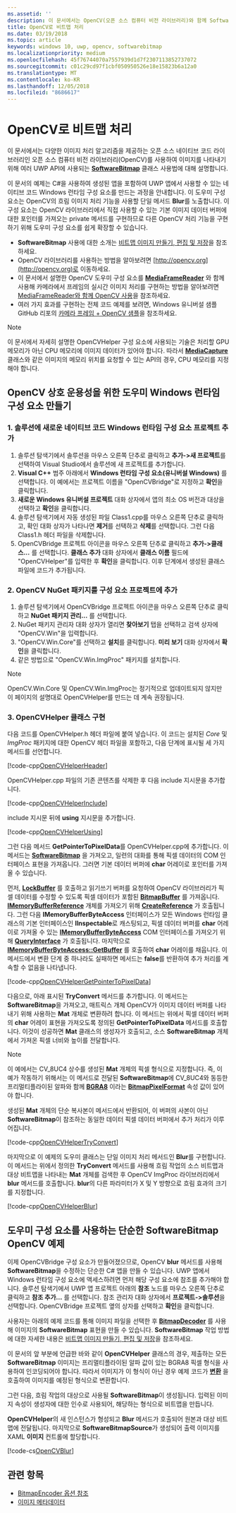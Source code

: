 ```yaml
---
ms.assetid: ''
description: 이 문서에서는 OpenCV(오픈 소스 컴퓨터 비전 라이브러리)와 함께 SoftwareBitmap 클래스를 사용하는 방법에 대해 설명합니다.
title: OpenCV로 비트맵 처리
ms.date: 03/19/2018
ms.topic: article
keywords: windows 10, uwp, opencv, softwarebitmap
ms.localizationpriority: medium
ms.openlocfilehash: 45f76744070a7557939d1d7f2307113852737072
ms.sourcegitcommit: c01c29cd97f1cbf050950526e18e15823b6a12a0
ms.translationtype: MT
ms.contentlocale: ko-KR
ms.lasthandoff: 12/05/2018
ms.locfileid: "8686617"
---
```

# <a name="process-bitmaps-with-opencv"></a>OpenCV로 비트맵 처리

이 문서에서는 다양한 이미지 처리 알고리즘을 제공하는 오픈 소스 네이티브 코드 라이브러리인 오픈 소스 컴퓨터 비전 라이브러리(OpenCV)를 사용하여 이미지를 나타내기 위해 여러 UWP API에 사용되는 **[SoftwareBitmap](https://docs.microsoft.com/uwp/api/Windows.Graphics.Imaging.SoftwareBitmap)** 클래스 사용법에 대해 설명합니다. 

이 문서의 예제는 C#을 사용하여 생성된 앱을 포함하여 UWP 앱에서 사용할 수 있는 네이티브 코드 Windows 런타임 구성 요소를 만드는 과정을 안내합니다. 이 도우미 구성 요소는 OpenCV의 흐림 이미지 처리 기능을 사용할 단일 메서드 **Blur**를 노출합니다. 이 구성 요소는 OpenCV 라이브러리에서 직접 사용할 수 있는 기본 이미지 데이터 버퍼에 대한 포인터를 가져오는 private 메서드를 구현하므로 다른 OpenCV 처리 기능을 구현하기 위해 도우미 구성 요소를 쉽게 확장할 수 있습니다. 

* **SoftwareBitmap** 사용에 대한 소개는 [비트맵 이미지 만들기, 편집 및 저장](imaging.md)을 참조하세요. 
* OpenCV 라이브러리를 사용하는 방법을 알아보려면 [http://opencv.org](http://opencv.org)로 이동하세요.
* 이 문서에서 설명한 OpenCV 도우미 구성 요소를 **[MediaFrameReader](https://docs.microsoft.com/uwp/api/windows.media.capture.frames.mediaframereader)** 와 함께 사용해 카메라에서 프레임의 실시간 이미지 처리를 구현하는 방법을 알아보려면 [MediaFrameReader와 함께 OpenCV 사용](use-opencv-with-mediaframereader.md)을 참조하세요.
* 여러 가지 효과를 구현하는 전체 코드 예제를 보려면, Windows 유니버설 샘플 GitHub 리포의 [카메라 프레임 + OpenCV 샘플](https://go.microsoft.com/fwlink/?linkid=854003)을 참조하세요.

> [!NOTE] 
> 이 문서에서 자세히 설명한 OpenCVHelper 구성 요소에 사용되는 기술은 처리할 GPU 메모리가 아닌 CPU 메모리에 이미지 데이터가 있어야 합니다. 따라서 **[MediaCapture](https://docs.microsoft.com/uwp/api/windows.media.capture.mediacapture)** 클래스와 같은 이미지의 메모리 위치를 요청할 수 있는 API의 경우, CPU 메모리를 지정해야 합니다.

## <a name="create-a-helper-windows-runtime-component-for-opencv-interop"></a>OpenCV 상호 운용성을 위한 도우미 Windows 런타임 구성 요소 만들기

### <a name="1-add-a-new-native-code-windows-runtime-component-project-to-your-solution"></a>1. 솔루션에 새로운 네이티브 코드 Windows 런타임 구성 요소 프로젝트 추가

1. 솔루션 탐색기에서 솔루션을 마우스 오른쪽 단추로 클릭하고 **추가->새 프로젝트**를 선택하여 Visual Studio에서 솔루션에 새 프로젝트를 추가합니다. 
2. **Visual C++** 범주 아래에서 **Windows 런타임 구성 요소(유니버설 Windows)** 를 선택합니다. 이 예에서는 프로젝트 이름을 "OpenCVBridge"로 지정하고 **확인**을 클릭합니다. 
3. **새로운 Windows 유니버설 프로젝트** 대화 상자에서 앱의 최소 OS 버전과 대상을 선택하고 **확인**을 클릭합니다.
4. 솔루션 탐색기에서 자동 생성된 파일 Class1.cpp를 마우스 오른쪽 단추로 클릭하고, 확인 대화 상자가 나타나면 **제거**를 선택하고 **삭제**를 선택합니다. 그런 다음 Class1.h 헤더 파일을 삭제합니다.
5. OpenCVBridge 프로젝트 아이콘을 마우스 오른쪽 단추로 클릭하고 **추가->클래스...** 를 선택합니다. **클래스 추가** 대화 상자에서 **클래스 이름** 필드에 "OpenCVHelper"를 입력한 후 **확인**을 클릭합니다. 이후 단계에서 생성된 클래스 파일에 코드가 추가됩니다.

### <a name="2-add-the-opencv-nuget-packages-to-your-component-project"></a>2. OpenCV NuGet 패키지를 구성 요소 프로젝트에 추가

1. 솔루션 탐색기에서 OpenCVBridge 프로젝트 아이콘을 마우스 오른쪽 단추로 클릭하고 **NuGet 패키지 관리...** 를 선택합니다.
2. NuGet 패키지 관리자 대화 상자가 열리면 **찾아보기** 탭을 선택하고 검색 상자에 "OpenCV.Win"을 입력합니다.
3. "OpenCV.Win.Core"를 선택하고 **설치**를 클릭합니다. **미리 보기** 대화 상자에서 **확인**을 클릭합니다.
4. 같은 방법으로 "OpenCV.Win.ImgProc" 패키지를 설치합니다.

> [!NOTE]
> OpenCV.Win.Core 및 OpenCV.Win.ImgProc는 정기적으로 업데이트되지 않지만 이 페이지의 설명대로 OpenCVHelper를 만드는 데 계속 권장됩니다.

### <a name="3-implement-the-opencvhelper-class"></a>3. OpenCVHelper 클래스 구현

다음 코드를 OpenCVHelper.h 헤더 파일에 붙여 넣습니다. 이 코드는 설치된 *Core* 및 *ImgProc* 패키지에 대한 OpenCV 헤더 파일을 포함하고, 다음 단계에 표시될 세 가지 메서드를 선언합니다.

[!code-cpp[OpenCVHelperHeader](./code/ImagingWin10/cs/OpenCVBridge/OpenCVHelper.h#SnippetOpenCVHelperHeader)]

OpenCVHelper.cpp 파일의 기존 콘텐츠를 삭제한 후 다음 include 지시문을 추가합니다. 

[!code-cpp[OpenCVHelperInclude](./code/ImagingWin10/cs/OpenCVBridge/OpenCVHelper.cpp#SnippetOpenCVHelperInclude)]

include 지시문 뒤에 **using** 지시문을 추가합니다. 

[!code-cpp[OpenCVHelperUsing](./code/ImagingWin10/cs/OpenCVBridge/OpenCVHelper.cpp#SnippetOpenCVHelperUsing)]

그런 다음 메서드 **GetPointerToPixelData**를 OpenCVHelper.cpp에 추가합니다. 이 메서드는 **[SoftwareBitmap](https://docs.microsoft.com/uwp/api/Windows.Graphics.Imaging.SoftwareBitmap)** 을 가져오고, 일련의 대화를 통해 픽셀 데이터의 COM 인터페이스 표현을 가져옵니다. 그러면 기본 데이터 버퍼에 **char** 어레이로 포인터를 가져올 수 있습니다. 

먼저, **[LockBuffer](https://docs.microsoft.com/uwp/api/windows.graphics.imaging.softwarebitmap.lockbuffer)** 를 호출하고 읽기쓰기 버퍼를 요청하여 OpenCV 라이브러리가 픽셀 데이터를 수정할 수 있도록 픽셀 데이터가 포함된 **[BitmapBuffer](https://docs.microsoft.com/uwp/api/windows.graphics.imaging.bitmapbuffer)** 를 가져옵니다.  **[IMemoryBufferReference](https://docs.microsoft.com/uwp/api/windows.foundation.imemorybufferreference)** 개체를 가져오기 위해 **[CreateReference](https://docs.microsoft.com/uwp/api/windows.graphics.imaging.bitmapbuffer.CreateReference)** 가 호출됩니다. 그런 다음 **IMemoryBufferByteAccess** 인터페이스가 모든 Windows 런타임 클래스의 기본 인터페이스인 **IInspectable**로 캐스팅되고, 픽셀 데이터 버퍼를 **char** 어레이로 가져올 수 있는 **[IMemoryBufferByteAccess](https://msdn.microsoft.com/library/mt297505(v=vs.85).aspx)** COM 인터페이스를 가져오기 위해 **[QueryInterface](https://msdn.microsoft.com/library/windows/desktop/ms682521(v=vs.85).aspx)** 가 호출됩니다. 마지막으로 **[IMemoryBufferByteAccess::GetBuffer](https://msdn.microsoft.com/library/mt297506(v=vs.85).aspx)** 를 호출하여 **char** 어레이를 채웁니다. 이 메서드에서 변환 단계 중 하나라도 실패하면 메서드는 **false**를 반환하여 추가 처리를 계속할 수 없음을 나타냅니다.

[!code-cpp[OpenCVHelperGetPointerToPixelData](./code/ImagingWin10/cs/OpenCVBridge/OpenCVHelper.cpp#SnippetOpenCVHelperGetPointerToPixelData)]

다음으로, 아래 표시된 **TryConvert** 메서드를 추가합니다. 이 메서드는 **SoftwareBitmap**을 가져오고, 매트릭스 개체 OpenCV가 이미지 데이터 버퍼를 나타내기 위해 사용하는 **Mat** 개체로 변환하려 합니다. 이 메서드는 위에서 픽셀 데이터 버퍼의 **char** 어레이 표현을 가져오도록 정의된 **GetPointerToPixelData** 메서드를 호출합니다. 이것이 성공하면 **Mat** 클래스의 생성자가 호출되고, 소스 **SoftwareBitmap** 개체에서 가져온 픽셀 너비와 높이를 전달합니다. 

> [!NOTE] 
> 이 예에서는 CV_8UC4 상수를 생성된 **Mat** 개체의 픽셀 형식으로 지정합니다. 즉, 이 예가 작동하기 위해서는 이 메서드로 전달된 **SoftwareBitmap**에 CV_8UC4와 동등한 프리멀티플라이된 알파와 함께 **[BGRA8](https://docs.microsoft.com/uwp/api/Windows.Graphics.Imaging.BitmapPixelFormat)** 이라는 **[BitmapPixelFormat](https://docs.microsoft.com/uwp/api/windows.graphics.imaging.softwarebitmap.BitmapPixelFormat)** 속성 값이 있어야 합니다.

생성된 **Mat** 개체의 단순 복사본이 메서드에서 반환되어, 이 버퍼의 사본이 아닌 **SoftwareBitmap**이 참조하는 동일한 데이터 픽셀 데이터 버퍼에서 추가 처리가 이루어집니다.

[!code-cpp[OpenCVHelperTryConvert](./code/ImagingWin10/cs/OpenCVBridge/OpenCVHelper.cpp#SnippetOpenCVHelperTryConvert)]

마지막으로 이 예제의 도우미 클래스는 단일 이미지 처리 메서드인 **Blur**를 구현합니다. 이 메서드는 위에서 정의한 **TryConvert** 메서드를 사용해 흐림 작업의 소스 비트맵과 대상 비트맵을 나타내는 **Mat** 개체를 검색한 후 OpenCV ImgProc 라이브러리에서 **blur** 메서드를 호출합니다. **blur**의 다른 파라미터가 X 및 Y 방향으로 흐림 효과의 크기를 지정합니다.

[!code-cpp[OpenCVHelperBlur](./code/ImagingWin10/cs/OpenCVBridge/OpenCVHelper.cpp#SnippetOpenCVHelperBlur)]


## <a name="a-simple-softwarebitmap-opencv-example-using-the-helper-component"></a>도우미 구성 요소를 사용하는 단순한 SoftwareBitmap OpenCV 예제
이제 OpenCVBridge 구성 요소가 만들어졌으므로, OpenCV **blur** 메서드를 사용해 **SoftwareBitmap**을 수정하는 단순한 C# 앱을 만들 수 있습니다. UWP 앱에서 Windows 런타임 구성 요소에 액세스하려면 먼저 해당 구성 요소에 참조를 추가해야 합니다. 솔루션 탐색기에서 UWP 앱 프로젝트 아래의 **참조** 노드를 마우스 오른쪽 단추로 클릭하고 **참조 추가...** 를 선택합니다. 참조 관리자 대화 상자에서 **프로젝트->솔루션**을 선택합니다. OpenCVBridge 프로젝트 옆의 상자를 선택하고 **확인**을 클릭합니다.

사용자는 아래의 예제 코드를 통해 이미지 파일을 선택한 후 **[BitmapDecoder](https://docs.microsoft.com/uwp/api/windows.graphics.imaging.bitmapencoder)** 를 사용해 이미지의 **SoftwareBitmap** 표현을 만들 수 있습니다. **SoftwareBitmap** 작업 방법에 대한 자세한 내용은 [비트맵 이미지 만들기, 편집 및 저장](https://docs.microsoft.com/windows/uwp/audio-video-camera/imaging)을 참조하세요.

이 문서의 앞 부분에 언급한 바와 같이 **OpenCVHelper** 클래스의 경우, 제출하는 모든 **SoftwareBitmap** 이미지는 프리멀티플라이된 알파 값이 있는 BGRA8 픽셀 형식을 사용하여 인코딩되어야 합니다. 따라서 이미지가 이 형식이 아닌 경우 예제 코드가 **[변환](https://docs.microsoft.com/uwp/api/windows.graphics.imaging.softwarebitmap.BitmapAlphaMode)** 을 호출하여 이미지를 예정된 형식으로 변환합니다.

그런 다음, 흐림 작업의 대상으로 사용될 **SoftwareBitmap**이 생성됩니다. 입력된 이미지 속성이 생성자에 대한 인수로 사용되어, 해당하는 형식으로 비트맵을 만듭니다.

**OpenCVHelper**의 새 인스턴스가 형성되고 **Blur** 메서드가 호출되어 원본과 대상 비트맵에 전달됩니다. 마지막으로 **SoftwareBitmapSource**가 생성되어 출력 이미지를 XAML **이미지** 컨트롤에 할당합니다.


[!code-cs[OpenCVBlur](./code/ImagingWin10/cs/MainPage.OpenCV.xaml.cs#SnippetOpenCVBlur)]

## <a name="related-topics"></a>관련 항목

* [BitmapEncoder 옵션 참조](bitmapencoder-options-reference.md)
* [이미지 메타데이터](image-metadata.md)
 

 




